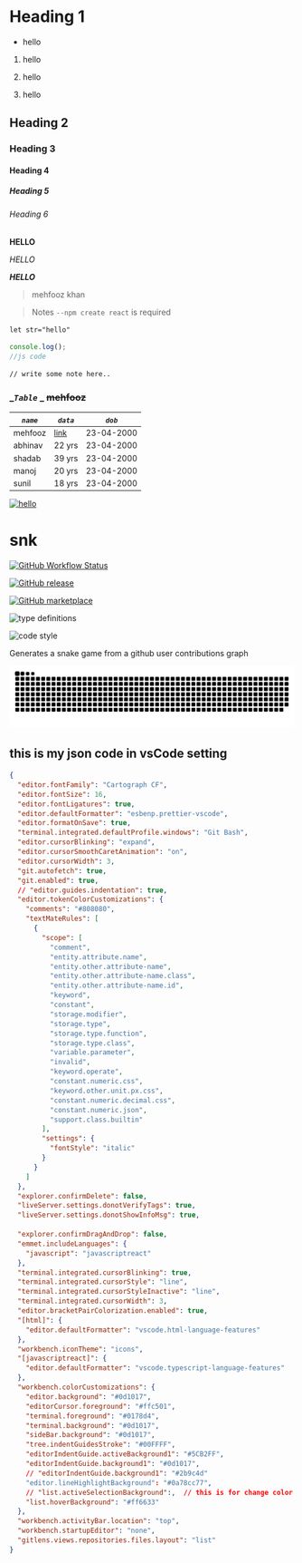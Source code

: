 # Heading 1

- hello

1. hello

1. hello

1. hello

## Heading 2

### Heading 3

#### Heading 4

##### Heading 5

###### Heading 6

**HELLO**

_HELLO_

**_HELLO_**

> mehfooz khan

> Notes `--npm create react` is required

```
let str="hello"
```

```js
console.log();
//js code
```

```sh
// write some note here..
```

### _*`Table`* _ ~~mehfooz~~

| _`name`_ | _`data`_                                     | _`dob`_    |
| -------- | -------------------------------------------- | ---------- |
| mehfooz  | [link](https://course.masaischool.com/login) | 23-04-2000 |
| abhinav  | 22 yrs                                       | 23-04-2000 |
| shadab   | 39 yrs                                       | 23-04-2000 |
| manoj    | 20 yrs                                       | 23-04-2000 |
| sunil    | 18 yrs                                       | 23-04-2000 |

[![hello](https://travis-ci.org/jomccann/dillinger.svg)](https://mehfoozkhangithub.github.io/)

# snk

[![GitHub Workflow Status](https://img.shields.io/github/actions/workflow/status/platane/platane/main.yml?label=action&style=flat-square)](https://github.com/Platane/Platane/actions/workflows/main.yml)

[![GitHub release](https://img.shields.io/github/release/platane/snk.svg?style=flat-square)](https://github.com/platane/snk/releases/latest)

[![GitHub marketplace](https://img.shields.io/badge/marketplace-snake-blue?logo=github&style=flat-square)](https://github.com/marketplace/actions/generate-snake-game-from-github-contribution-grid)

![type definitions](https://img.shields.io/npm/types/typescript?style=flat-square)

![code style](https://img.shields.io/badge/code_style-prettier-ff69b4.svg?style=flat-square)

Generates a snake game from a github user contributions graph

<picture>
  <source
    media="(prefers-color-scheme: dark)"
    srcset="https://raw.githubusercontent.com/platane/snk/output/github-contribution-grid-snake-dark.svg"
  />
  <source
    media="(prefers-color-scheme: light)"
    srcset="https://raw.githubusercontent.com/platane/snk/output/github-contribution-grid-snake.svg"
  />
  <img
    alt="github contribution grid snake animation"
    src="https://raw.githubusercontent.com/platane/snk/output/github-contribution-grid-snake.svg"
  />
</picture>

## this is my json code in vsCode setting

```json
{
  "editor.fontFamily": "Cartograph CF",
  "editor.fontSize": 16,
  "editor.fontLigatures": true,
  "editor.defaultFormatter": "esbenp.prettier-vscode",
  "editor.formatOnSave": true,
  "terminal.integrated.defaultProfile.windows": "Git Bash",
  "editor.cursorBlinking": "expand",
  "editor.cursorSmoothCaretAnimation": "on",
  "editor.cursorWidth": 3,
  "git.autofetch": true,
  "git.enabled": true,
  // "editor.guides.indentation": true,
  "editor.tokenColorCustomizations": {
    "comments": "#808080",
    "textMateRules": [
      {
        "scope": [
          "comment",
          "entity.attribute.name",
          "entity.other.attribute-name",
          "entity.other.attribute-name.class",
          "entity.other.attribute-name.id",
          "keyword",
          "constant",
          "storage.modifier",
          "storage.type",
          "storage.type.function",
          "storage.type.class",
          "variable.parameter",
          "invalid",
          "keyword.operate",
          "constant.numeric.css",
          "keyword.other.unit.px.css",
          "constant.numeric.decimal.css",
          "constant.numeric.json",
          "support.class.builtin"
        ],
        "settings": {
          "fontStyle": "italic"
        }
      }
    ]
  },
  "explorer.confirmDelete": false,
  "liveServer.settings.donotVerifyTags": true,
  "liveServer.settings.donotShowInfoMsg": true,

  "explorer.confirmDragAndDrop": false,
  "emmet.includeLanguages": {
    "javascript": "javascriptreact"
  },
  "terminal.integrated.cursorBlinking": true,
  "terminal.integrated.cursorStyle": "line",
  "terminal.integrated.cursorStyleInactive": "line",
  "terminal.integrated.cursorWidth": 3,
  "editor.bracketPairColorization.enabled": true,
  "[html]": {
    "editor.defaultFormatter": "vscode.html-language-features"
  },
  "workbench.iconTheme": "icons",
  "[javascriptreact]": {
    "editor.defaultFormatter": "vscode.typescript-language-features"
  },
  "workbench.colorCustomizations": {
    "editor.background": "#0d1017",
    "editorCursor.foreground": "#ffc501",
    "terminal.foreground": "#0178d4",
    "terminal.background": "#0d1017",
    "sideBar.background": "#0d1017",
    "tree.indentGuidesStroke": "#00FFFF",
    "editorIndentGuide.activeBackground1": "#5CB2FF",
    "editorIndentGuide.background1": "#0d1017",
    // "editorIndentGuide.background1": "#2b9c4d"
    "editor.lineHighlightBackground": "#0a78cc77",
    // "list.activeSelectionBackground":,  // this is for change color of side bar of vsCode
    "list.hoverBackground": "#ff6633"
  },
  "workbench.activityBar.location": "top",
  "workbench.startupEditor": "none",
  "gitlens.views.repositories.files.layout": "list"
}
```
